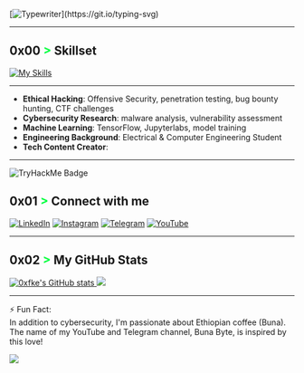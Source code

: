 [![Typewriter](https://readme-typing-svg.herokuapp.com?font=Orbitron&size=30&duration=4000&color=00FF40&pause=500&center=true&random=false&width=1200&lines=$+Hi+there,+I'm+Befikadu!+👋+a+Cybersecurity+Enthusiast;)](https://git.io/typing-svg)



---

## 0x00  <span style="color: #00FF40 !important;">&gt;</span> Skillset

[![My Skills](https://skillicons.dev/icons?i=python,c,cpp,linux,bash,git,github,kali,arduino,powershell,flask,js,html,css,mysql,pr,tensorflow,sklearn,jupyter&perline=15)](https://skillicons.dev)


---

- **Ethical Hacking**: Offensive Security, penetration testing, bug bounty hunting, CTF challenges
- **Cybersecurity Research**: malware analysis, vulnerability assessment
- **Machine Learning**: TensorFlow, Jupyterlabs, model training 
- **Engineering Background**: Electrical & Computer Engineering Student
- **Tech Content Creator**:
---
![TryHackMe Badge](https://tryhackme.com/api/v2/badges/public-profile?userPublicId=2498267)


## 0x01 <span style="color: #00FF40 !important;">&gt;</span> Connect with me
[![LinkedIn](https://img.shields.io/badge/LinkedIn-BefikaduTesfaye-0077B5?style=flat-square&logo=linkedin&logoColor=white)](https://www.linkedin.com/in/befikadu-tesfaye/)
[![Instagram](https://img.shields.io/badge/Instagram-BefikaduTesfaye-%23E4405F.svg?logo=Instagram&logoColor=white)](https://instagram.com/0xfke)
[![Telegram](https://img.shields.io/badge/Telegram-BunaByte-0088cc?style=flat-square&logo=telegram&logoColor=white)](https://t.me/hacker_habesha)
[![YouTube](https://img.shields.io/badge/YouTube-BunaByte-red?style=flat-square&logo=youtube&logoColor=white)](https://www.youtube.com/@bunabyte?sub_confirmation=1) 

---
## 0x02 <span style="color: #00FF40 !important;">&gt;</span> My GitHub Stats

<a href="http://www.github.com/0xfke"><img src="https://github-readme-stats.vercel.app/api?username=0xfke&show_icons=true&hide=&count_private=true&title_color=0891b2&text_color=ffffff&icon_color=0891b2&bg_color=1c1917&hide_border=true&show_icons=true" alt="0xfke's GitHub stats" /></a><a href="http://www.github.com/0xfke">
<img src="https://github-readme-streak-stats.herokuapp.com/?user=0xfke&stroke=ffffff&background=1c1917&ring=0891b2&fire=0891b2&currStreakNum=ffffff&currStreakLabel=0891b2&sideNums=ffffff&sideLabels=ffffff&dates=ffffff&hide_border=true" /></a>

---
⚡ Fun Fact:<br>In addition to cybersecurity, I'm passionate about Ethiopian coffee (Buna). The name of my YouTube and Telegram channel, Buna Byte, is inspired by this love!

[![](https://visitcount.itsvg.in/api?id=0xfke&icon=0&color=0)](https://visitcount.itsvg.in)

